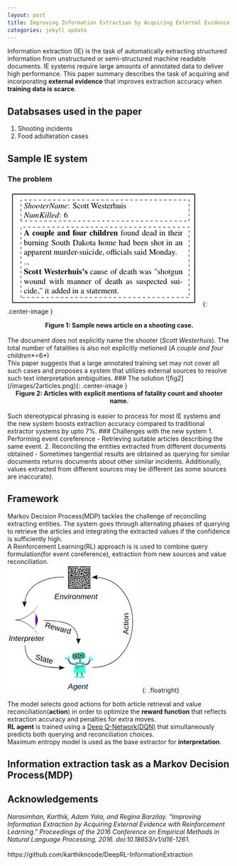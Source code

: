 ```yaml
---
layout: post
title: Improving Information Extraction by Acquiring External Evidence with Reinforcement Learning Summary
categories: jekyll update
---
```


<style>
{% include blogposts.css %}
</style>

Information extraction (IE) is the task of automatically extracting structured information from unstructured or semi-structured machine readable documents. IE systems require large amounts of annotated data to deliver high performance. This paper summary describes the task of acquiring and incorporating <b>external evidence</b> that improves extraction accuracy when <b>training data is scarce</b>. 

## Databsases used in the paper 
1. Shooting incidents
2. Food adulteration cases

## Sample IE system
### The problem

![fig1](/images/sample_news_article.png){: .center-image }
<center><b>Figure 1: Sample news article on a shooting case.</b></center>
<br>
The document does not explicitly name the shooter (<i>Scott Westerhuis</i>). The total number of fatalities is also not explicitly metioned (<i>A couple and four children</i>*=6*) <br>
This paper suggests that a large annotated training set may not cover all such cases and proposes a system that utilizes external sources to resolve such text interpretation ambiguities.
### The solution
![fig2](/images/2articles.png){: .center-image }
<center><b>Figure 2: Articles with explicit mentions of fatality count and shooter name.</b></center>
<br>
Such stereotypical phrasing is easier to process for most IE systems and the new system boosts extraction accuracy compared to traditional extractor systems by upto 7%.
### Challenges with the new system 
1. Performing event coreference -
	Retrieving suitable articles describing the same event.
2. Reconciling the entities extracted from different documents obtained -
	Sometimes tangential results are obtained as querying for similar documents returns documents about other similar incidents.
	Additionally, values extracted from different sources may be different (as some sources are inaccurate).
	
## Framework
Markov Decision Process(MDP) tackles the challenge of reconciling extracting entities. The system goes through alternating phases of querying to retrieve the articles and integrating the extracted values if the confidence is sufficiently high.<br>
A Reinforcement Learning(RL) approach is is used to combine query formulation(for event coreference), extraction from new sources and value reconciliation.
<br>
![fig3](/images/reinforcement_learning.png){: .floatright}

The model selects good actions for both article retrieval and value reconciliation(<b>action</b>) in order to optimize the <b>reward function</b> that reflects extraction accuracy and penalties for extra moves.<br>
<b>RL agent</b> is trained using a [Deep Q-Network(DQN)](https://deepmind.com/research/dqn/) that simultaneously predicts both querying and reconciliation choices.<br>
Maximum entropy model is used as the base extractor for <b>interpretation</b>.

## Information extraction task as a Markov Decision Process(MDP)
	
	
	
	
	
	
	
	
	
	
	
	
	
	
	
	
	
		
## Acknowledgements
<cite> 
Narasimhan, Karthik, Adam Yala, and Regina Barzilay. "Improving Information Extraction by Acquiring External Evidence with Reinforcement Learning." Proceedings of the 2016 Conference on Empirical Methods in Natural Language Processing, 2016. doi:10.18653/v1/d16-1261.
</cite>
<br> <br>
https://github.com/karthikncode/DeepRL-InformationExtraction




